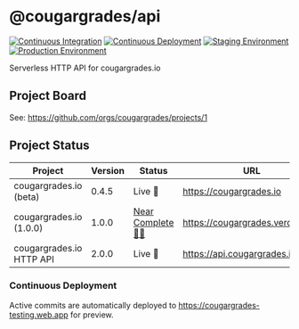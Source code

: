 # @cougargrades/api

[![Continuous Integration](https://github.com/cougargrades/api/actions/workflows/ci.yml/badge.svg)](https://github.com/cougargrades/api/actions/workflows/ci.yml)
[![Continuous Deployment](https://github.com/cougargrades/api/actions/workflows/cd.yml/badge.svg)](https://github.com/cougargrades/api/actions/workflows/cd.yml)
[![Staging Environment](https://img.shields.io/github/deployments/cougargrades/api/Staging?label=Staging%20Environment)](https://cougargrades-testing.web.app)
[![Production Environment](https://img.shields.io/github/deployments/cougargrades/api/Staging?label=Production%20Environment)](https://api.cougargrades.io)

Serverless HTTP API for cougargrades.io

## Project Board

See: https://github.com/orgs/cougargrades/projects/1

## Project Status


| Project                  | Version | Status                                                              | URL                                       |
|--------------------------|---------|---------------------------------------------------------------------|-------------------------------------------|
| cougargrades.io (beta)   | 0.4.5   | Live 🚀                                                             | https://cougargrades.io                   |
| cougargrades.io (1.0.0)  | 1.0.0   | [Near Complete 👨‍💻](https://github.com/orgs/cougargrades/projects/2) | https://cougargrades.vercel.app/          |
| cougargrades.io HTTP API | 2.0.0   | Live 🚀                                                             | https://api.cougargrades.io               |

### Continuous Deployment

Active commits are automatically deployed to https://cougargrades-testing.web.app for preview.

